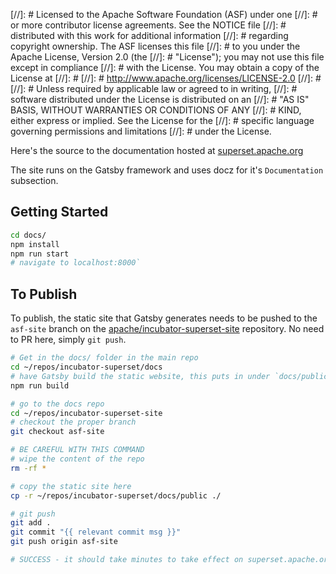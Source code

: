 [//]: # Licensed to the Apache Software Foundation (ASF) under one
[//]: # or more contributor license agreements.  See the NOTICE file
[//]: # distributed with this work for additional information
[//]: # regarding copyright ownership.  The ASF licenses this file
[//]: # to you under the Apache License, Version 2.0 (the
[//]: # "License"); you may not use this file except in compliance
[//]: # with the License.  You may obtain a copy of the License at
[//]: #
[//]: # http://www.apache.org/licenses/LICENSE-2.0
[//]: #
[//]: # Unless required by applicable law or agreed to in writing,
[//]: # software distributed under the License is distributed on an
[//]: # "AS IS" BASIS, WITHOUT WARRANTIES OR CONDITIONS OF ANY
[//]: # KIND, either express or implied.  See the License for the
[//]: # specific language governing permissions and limitations
[//]: # under the License.

Here's the source to the documentation hosted at
<a href="https://superset.apache.org">superset.apache.org</a>

The site runs on the Gatsby framework and uses docz for it's
`Documentation` subsection.


## Getting Started

```bash
cd docs/
npm install
npm run start
# navigate to localhost:8000`
```

## To Publish

To publish, the static site that Gatsby generates needs to be pushed
to the `asf-site` branch on the
[apache/incubator-superset-site](https://github.com/apache/incubator-superset-site/)
repository. No need to PR here, simply `git push`.

```bash
# Get in the docs/ folder in the main repo
cd ~/repos/incubator-superset/docs
# have Gatsby build the static website, this puts in under `docs/public`
npm run build

# go to the docs repo
cd ~/repos/incubator-superset-site
# checkout the proper branch
git checkout asf-site

# BE CAREFUL WITH THIS COMMAND
# wipe the content of the repo
rm -rf *

# copy the static site here
cp -r ~/repos/incubator-superset/docs/public ./

# git push
git add .
git commit "{{ relevant commit msg }}"
git push origin asf-site

# SUCCESS - it should take minutes to take effect on superset.apache.org
```
